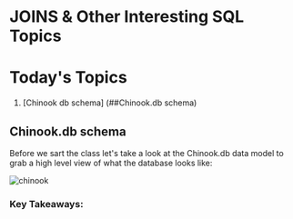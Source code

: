 # JOINS & Other Interesting SQL Topics
# Today's Topics
1. [Chinook db schema] (##Chinook.db schema)

## Chinook.db schema
Before we sart the class let's take a look at the Chinook.db data model to grab a high level view of what the database looks like:

![chinook](https://schemaspy.org/sample/diagrams/summary/relationships.real.compact.png)

### Key Takeaways:

